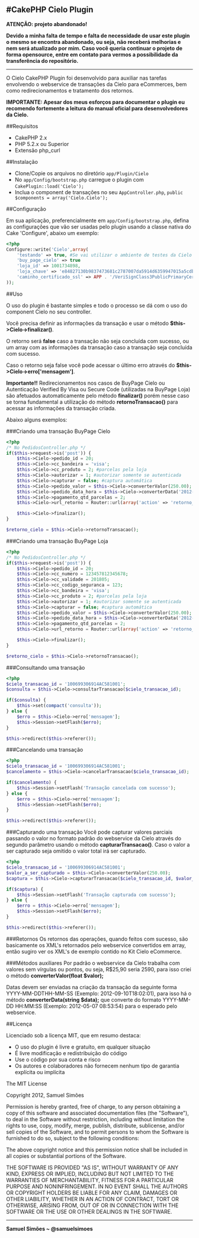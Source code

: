#CakePHP Cielo  Plugin
-----------------------------------------

**ATENÇÃO: projeto abandonado!**

**Devido a minha falta de tempo e falta de necessidade de usar este plugin o mesmo se encontra abandonado, ou seja, não receberá melhorias e nem será atualizado por mim. Caso você queria continuar o projeto de forma opensource, entre em contato para vermos a possibilidade da transferência do repositório.**

---------------------

O Cielo CakePHP Plugin foi desenvolvido para auxiliar nas tarefas envolvendo o webservice de transações da Cielo para eCommerces, bem como redirecionamentos e tratamento dos retornos.

**IMPORTANTE: Apesar dos meus esforços para documentar o plugin eu recomendo fortemente a leitura do manual oficial para desenvolvedores da Cielo.**

##Requisitos

*	CakePHP 2.x
*	PHP 5.2.x ou Superior
*	Extensão php_curl

##Instalação

*	Clone/Copie os arquivos no diretório `app/Plugin/Cielo`
*	No `app/Config/bootstrap.php` carregue o plugin com `CakePlugin::load('Cielo');`
*	Inclua o component de transações no seu `AppController.php`, `public $components = array('Cielo.Cielo');`

##Configuração

Em sua aplicação, preferencialmente em `app/Config/bootstrap.php`, defina as configurações que vão ser usadas pelo plugin usando a classe nativa do Cake 'Configure', abaixo um exemplo:

```php
<?php
Configure::write('Cielo',array(
	'testando' => true, #Se vai utilizar o ambiente de testes da Cielo
	'buy_page_cielo' => true
	'loja_id' => 1001734898,
	'loja_chave' => 'e84827130b9837473681c2787007da5914d6359947015a5cdb2b8843db0fa832',
	'caminho_certificado_ssl' => APP . '/VeriSignClass3PublicPrimaryCertificationAuthority-G5.crt'
));
```

##Uso

O uso do plugin é bastante simples e todo o processo se dá com o uso do component Cielo no seu controller.

Você precisa definir as informações da transação e usar o método **$this->Cielo->finalizar()**.

O retorno será **false** caso a transação não seja concluída com sucesso, ou um array com as informações da transação caso a transação seja concluída com sucesso.

Caso o retorno seja false você pode acessar o último erro através do **$this->Cielo->erro['mensagem']**.


**Importante!!** Redirecionamentos nos casos de BuyPage Cielo ou Autenticação Verified By Visa ou Secure Code (utilizadas na BuyPage Loja) são afetuados automaticamente pelo método **finalizar()** porém nesse caso se torna fundamental a utilização do método **retornoTransacao()** para acessar as informações da transação criada.


Abaixo alguns exemplos:

###Criando uma transação BuyPage Cielo

```php
<?php
/* No PedidosController.php */
if($this->request->is('post')) {
	$this->Cielo->pedido_id = 20;
	$this->Cielo->cc_bandeira = 'visa';
	$this->Cielo->cc_produto = 2; #parcelas pela loja
	$this->Cielo->autorizar = 1; #autorizar somente se autenticada
	$this->Cielo->capturar = false; #captura automática
	$this->Cielo->pedido_valor = $this->Cielo->converterValor(250.00);
	$this->Cielo->pedido_data_hora = $this->Cielo->converterData('2012-09-03 20:15:16');
	$this->Cielo->pagamento_qtd_parcelas = 2;
	$this->Cielo->url_retorno = Router::url(array('action' => 'retorno_cielo', 20), true);

	$this->Cielo->finalizar();
}

$retorno_cielo = $this->Cielo->retornoTransacao();
```

###Criando uma transação BuyPage Loja

```php
<?php
/* No PedidosController.php */
if($this->request->is('post')) {
	$this->Cielo->pedido_id = 20;
	$this->Cielo->cc_numero = 123457812345678;
	$this->Cielo->cc_validade = 201805;
	$this->Cielo->cc_codigo_seguranca = 123;
	$this->Cielo->cc_bandeira = 'visa';
	$this->Cielo->cc_produto = 2; #parcelas pela loja
	$this->Cielo->autorizar = 1; #autorizar somente se autenticada
	$this->Cielo->capturar = false; #captura automática
	$this->Cielo->pedido_valor = $this->Cielo->converterValor(250.00);
	$this->Cielo->pedido_data_hora = $this->Cielo->converterData('2012-09-03 20:15:16');
	$this->Cielo->pagamento_qtd_parcelas = 2;
	$this->Cielo->url_retorno = Router::url(array('action' => 'retorno_cielo', 20), true);

	$this->Cielo->finalizar();
}

$retorno_cielo = $this->Cielo->retornoTransacao();
```

###Consultando uma transação

```php
<?php
$cielo_transacao_id = '100699306914AC581001';
$consulta = $this->Cielo->consultarTransacao($cielo_transacao_id);

if($consulta) {
	$this->set(compact('consulta'));
} else {
	$erro = $this->Cielo->erro['mensagem'];
	$this->Session->setFlash($erro);
}

$this->redirect($this->referer());
```

###Cancelando uma transação

```php
<?php
$cielo_transacao_id = '100699306914AC581001';
$cancelamento = $this->Cielo->cancelarTransacao($cielo_transacao_id);

if($cancelamento) {
	$this->Session->setFlash('Transação cancelada com sucesso');
} else {
	$erro = $this->Cielo->erro['mensagem'];
	$this->Session->setFlash($erro);
}

$this->redirect($this->referer());
```

###Capturando uma transação
Você pode capturar valores parciais passando o valor no formato padrão do webservice da Cielo através do segundo parâmetro usando o método **capturarTransacao()**. Caso o valor a ser capturado seja omitido o valor total irá ser capturado.

```php
<?php
$cielo_transacao_id = '100699306914AC581001';
$valor_a_ser_capturado = $this->Cielo->converterValor(250.00);
$captura = $this->Cielo->capturarTransacao($cielo_transacao_id, $valor_a_ser_capturado);

if($captura) {
	$this->Session->setFlash('Transação capturada com sucesso');
} else {
	$erro = $this->Cielo->erro['mensagem'];
	$this->Session->setFlash($erro);
}

$this->redirect($this->referer());
```

###Retornos
Os retornos das operações, quando feitos com sucesso, são basicamente os XML's retornados pelo webservice convertidos em array, então sugiro ver os XML's de exemplo contido no Kit Cielo eCommerce.

###Métodos auxiliares
Por padrão o webservice da Cielo trabalha com valores sem vírgulas ou pontos, ou seja, R$25,90 seria 2590, para isso criei o método **converterValor(float $valor);**

Datas devem ser enviadas na criação da transação da seguinte forma YYYY-MM-DDTHH-MM-SS (Exemplo: 2012-09-10T18:02:01), para isso há o método **converterData(string $data);** que converte do formato YYYY-MM-DD HH:MM:SS (Exemplo: 2012-05-07 08:53:54) para o esperado pelo webservice.


##Licença

Licenciado sob a licença MIT, que em resumo destaca:

 - O uso do plugin é livre e gratuíto, em qualquer situação
 - É livre modificação e redistribuição do código
 - Use o código por sua conta e risco
 - Os autores e colaboradores não fornecem nenhum tipo de garantia explícita
 ou implícita


The MIT License

Copyright 2012, Samuel Simões

Permission is hereby granted, free of charge, to any person obtaining a
copy of this software and associated documentation files (the "Software"),
to deal in the Software without restriction, including without limitation
the rights to use, copy, modify, merge, publish, distribute, sublicense,
and/or sell copies of the Software, and to permit persons to whom the
Software is furnished to do so, subject to the following conditions:

The above copyright notice and this permission notice shall be included in
all copies or substantial portions of the Software.

THE SOFTWARE IS PROVIDED "AS IS", WITHOUT WARRANTY OF ANY KIND, EXPRESS OR
IMPLIED, INCLUDING BUT NOT LIMITED TO THE WARRANTIES OF MERCHANTABILITY,
FITNESS FOR A PARTICULAR PURPOSE AND NONINFRINGEMENT. IN NO EVENT SHALL THE
AUTHORS OR COPYRIGHT HOLDERS BE LIABLE FOR ANY CLAIM, DAMAGES OR OTHER
LIABILITY, WHETHER IN AN ACTION OF CONTRACT, TORT OR OTHERWISE, ARISING
FROM, OUT OF OR IN CONNECTION WITH THE SOFTWARE OR THE USE OR OTHER
DEALINGS IN THE SOFTWARE.

-----------------------------------------

**Samuel Simões ~ @samuelsimoes**
